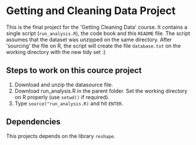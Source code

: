 # Getting and Cleaning Data Project

This is the final project for the 'Getting Cleaning Data' course. It contains a single script (```run_analysis.R```), the code book and this ```README``` file.
The script assumes that the dataset was unzipped on the same directory. After 'sourcing' the file on R, the script will create the file ```database.txt``` on the working directory with the new tidy set :)

## Steps to work on this cource project
1. Download and unzip the datasource file.
2. Download run_analysis.R in the parent folder. Set the working
   directory on R properly (use ```setwd()``` if required).
3. Type ```source("run_analysis.R)``` and hit ```ENTER```.

## Dependencies

This projects depends on the library ```reshape```.
